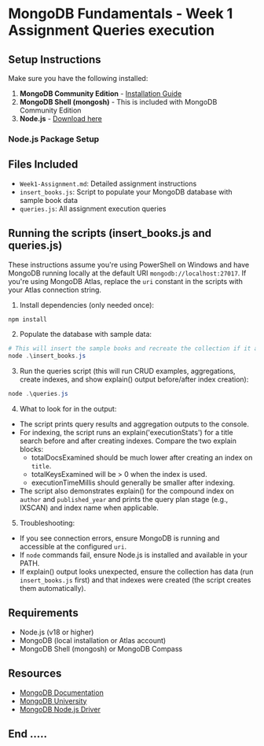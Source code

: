 # MongoDB Fundamentals - Week 1 Assignment Queries execution

## Setup Instructions

Make sure you have the following installed:

1. **MongoDB Community Edition** - [Installation Guide](https://www.mongodb.com/docs/manual/administration/install-community/)
2. **MongoDB Shell (mongosh)** - This is included with MongoDB Community Edition
3. **Node.js** - [Download here](https://nodejs.org/)

### Node.js Package Setup

## Files Included

- `Week1-Assignment.md`: Detailed assignment instructions
- `insert_books.js`: Script to populate your MongoDB database with sample book data
- `queries.js`: All assignment execution queries

## Running the scripts (insert_books.js and queries.js)

These instructions assume you're using PowerShell on Windows and have MongoDB running locally at the default URI `mongodb://localhost:27017`. If you're using MongoDB Atlas, replace the `uri` constant in the scripts with your Atlas connection string.

1. Install dependencies (only needed once):

```powershell
npm install
```

2. Populate the database with sample data:

```powershell
# This will insert the sample books and recreate the collection if it already exists
node .\insert_books.js
```

3. Run the queries script (this will run CRUD examples, aggregations, create indexes, and show explain() output before/after index creation):

```powershell
node .\queries.js
```

4. What to look for in the output:

- The script prints query results and aggregation outputs to the console.
- For indexing, the script runs an explain('executionStats') for a title search before and after creating indexes. Compare the two explain blocks:
	- totalDocsExamined should be much lower after creating an index on `title`.
	- totalKeysExamined will be > 0 when the index is used.
	- executionTimeMillis should generally be smaller after indexing.
- The script also demonstrates explain() for the compound index on `author` and `published_year` and prints the query plan stage (e.g., IXSCAN) and index name when applicable.

5. Troubleshooting:

- If you see connection errors, ensure MongoDB is running and accessible at the configured `uri`.
- If `node` commands fail, ensure Node.js is installed and available in your PATH.
- If explain() output looks unexpected, ensure the collection has data (run `insert_books.js` first) and that indexes were created (the script creates them automatically).


## Requirements

- Node.js (v18 or higher)
- MongoDB (local installation or Atlas account)
- MongoDB Shell (mongosh) or MongoDB Compass

## Resources

- [MongoDB Documentation](https://docs.mongodb.com/)
- [MongoDB University](https://university.mongodb.com/)
- [MongoDB Node.js Driver](https://mongodb.github.io/node-mongodb-native/) 

## End .....